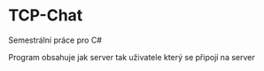 # TCP-Chat
Semestrální práce pro C#

Program obsahuje jak server tak uživatele který se připojí na server
